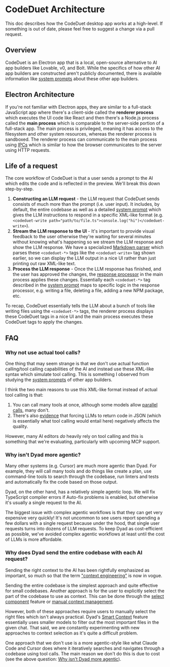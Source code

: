 # CodeDuet Architecture

This doc describes how the CodeDuet desktop app works at a high-level. If something is out of date, please feel free to suggest a change via a pull request.

## Overview

CodeDuet is an Electron app that is a local, open-source alternative to AI app builders like Lovable, v0, and Bolt. While the specifics of how other AI app builders are constructed aren't publicly documented, there is available information like [system prompts](https://github.com/x1xhlol/system-prompts-and-models-of-ai-tools) about these other app builders.

## Electron Architecture

If you're not familiar with Electron apps, they are similar to a full-stack JavaScript app where there's a client-side called the **renderer process** which executes the UI code like React and then there's a Node.js process called the **main process** which is comparable to the server-side portion of a full-stack app. The main process is privileged, meaning it has access to the filesystem and other system resources, whereas the renderer process is sandboxed. The renderer process can communicate to the main process using [IPCs](https://en.wikipedia.org/wiki/Inter-process_communication) which is similar to how the browser communicates to the server using HTTP requests.

## Life of a request

The core workflow of CodeDuet is that a user sends a prompt to the AI which edits the code and is reflected in the preview. We'll break this down step-by-step.

1. **Constructing an LLM request** - the LLM request that CodeDuet sends consists of much more than the prompt (i.e. user input). It includes, by default, the entire codebase as well as a detailed [system prompt](https://github.com/codeduet/codeduet-ai-agent/blob/main/src/prompts/system_prompt.ts) which gives the LLM instructions to respond in a specific XML-like format (e.g. `<codeduet-write path="path/to/file.ts">console.log("hi")</codeduet-write>`).
2. **Stream the LLM response to the UI** - It's important to provide visual feedback to the user otherwise they're waiting for several minutes without knowing what's happening so we stream the LLM response and show the LLM response. We have a specialized [Markdown parser](https://github.com/codeduet/codeduet-ai-agent/blob/main/src/components/chat/CodeDuetMarkdownParser.tsx) which parses these `<codeduet-*>` tags like the `<codeduet-write>` tag shown earlier, so we can display the LLM output in a nice UI rather than just printing out raw XML-like text.
3. **Process the LLM response** - Once the LLM response has finished, and the user has approved the changes, the [response processor](https://github.com/codeduet/codeduet-ai-agent/blob/main/src/ipc/processors/response_processor.ts) in the main process applies these changes. Essentially each `<codeduet-*>` tag described in the [system prompt](https://github.com/codeduet/codeduet-ai-agent/blob/main/src/prompts/system_prompt.ts) maps to specific logic in the response processor, e.g. writing a file, deleting a file, adding a new NPM package, etc.

To recap, CodeDuet essentially tells the LLM about a bunch of tools like writing files using the `<codeduet-*>` tags, the renderer process displays these CodeDuet tags in a nice UI and the main process executes these CodeDuet tags to apply the changes.

## FAQ

### Why not use actual tool calls?

One thing that may seem strange is that we don't use actual function calling/tool calling capabilities of the AI and instead use these XML-like syntax which simulate tool calling. This is something I observed from studying the [system prompts](https://github.com/x1xhlol/system-prompts-and-models-of-ai-tools) of other app builders.

I think the two main reasons to use this XML-like format instead of actual tool calling is that:

1. You can call many tools at once, although some models allow [parallel calls](https://platform.openai.com/docs/guides/function-calling/parallel-function-calling#parallel-function-calling), many don't.
2. There's also [evidence](https://aider.chat/2024/08/14/code-in-json.html) that forcing LLMs to return code in JSON (which is essentially what tool calling would entail here) negatively affects the quality.

However, many AI editors _do_ heavily rely on tool calling and this is something that we're evaluating, particularly with upcoming MCP support.

### Why isn't Dyad more agentic?

Many other systems (e.g. Cursor) are much more agentic than Dyad. For example, they will call many tools and do things like create a plan, use command-line tools to search through the codebase, run linters and tests and automatically fix the code based on those output.

Dyad, on the other hand, has a relatively simple agentic loop. We will fix TypeScript compiler errors if Auto-fix problems is enabled, but otherwise it's usually a single request to the AI.

The biggest issue with complex agentic workflows is that they can get very expensive very quickly! It's not uncommon to see users report spending a few dollars with a single request because under the hood, that single user requests turns into dozens of LLM requests. To keep Dyad as cost-efficient as possible, we've avoided complex agentic workflows at least until the cost of LLMs is more affordable.

### Why does Dyad send the entire codebase with each AI request?

Sending the right context to the AI has been rightfully emphasized as important, so much so that the term ["context engineering"](https://www.philschmid.de/context-engineering) is now in vogue.

Sending the entire codebase is the simplest approach and quite effective for small codebases. Another approach is for the user to explicitly select the part of the codebase to use as context. This can be done through the [select component](https://www.dyad.sh/docs/releases/0.8.0) feature or [manual context management](https://www.dyad.sh/docs/guides/large-apps#manual-context-management).

However, both of these approaches require users to manually select the right files which isn't always practical. Dyad's [Smart Context](https://www.dyad.sh/docs/guides/ai-models/pro-modes#smart-context) feature essentially uses smaller models to filter out the most important files in the given chat. That said, we are constantly experimenting with new approaches to context selection as it's quite a difficult problem.

One approach that we don't use is a more agentic-style like what Claude Code and Cursor does where it iteratively searches and navigates through a codebase using tool calls. The main reason we don't do this is due to cost (see the above question: [Why isn't Dyad more agentic](#why-isnt-dyad-more-agentic)).
